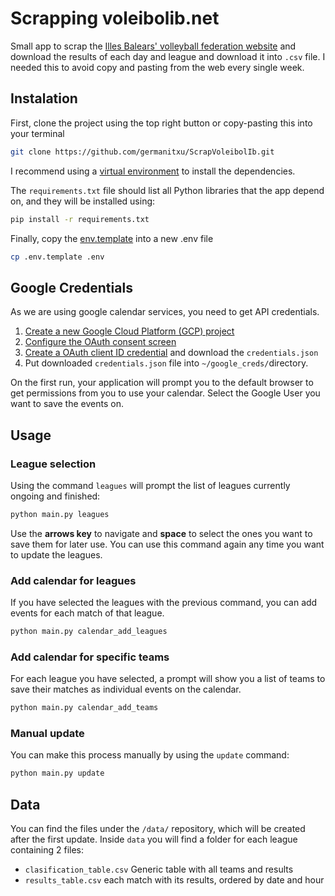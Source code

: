 # Scrapping voleibolib.net

Small app to scrap the [Illes Balears' volleyball federation website](https://www.voleibolib.net) and download the
results of each day and league and download it into `.csv` file. I needed this to avoid copy and pasting from the web
every single week.

## Instalation

First, clone the project using the top right button or copy-pasting this into your terminal

```sh
git clone https://github.com/germanitxu/ScrapVoleibolIb.git
```

I recommend using a [virtual environment](https://docs.python.org/3/library/venv.html) to install the dependencies.

The `requirements.txt` file should list all Python libraries that the app depend on, and they will be installed using:

```sh
pip install -r requirements.txt
```

Finally, copy the [env.template](.env.template) into a new .env file

```sh
cp .env.template .env
```

## Google Credentials

As we are using google calendar services, you need to get API credentials.

1. [Create a new Google Cloud Platform (GCP) project](https://developers.google.com/workspace/guides/create-project)
2. [Configure the OAuth consent screen](https://developers.google.com/workspace/guides/configure-oauth-consent)
3. [Create a OAuth client ID credential](https://developers.google.com/workspace/guides/create-credentials#oauth-client-id)
   and download the `credentials.json`
4. Put downloaded `credentials.json` file into `~/google_creds/`directory.

On the first run, your application will prompt you to the default browser to get permissions from you to use your
calendar. Select the Google User you want to save the events on.

## Usage

### League selection

Using the command `leagues` will prompt the list of leagues currently ongoing and finished:

```sh
python main.py leagues
```

Use the **arrows key** to navigate and **space** to select the ones you want to save them for later use. You can use
this command again any time you want to update the leagues.

### Add calendar for leagues

If you have selected the leagues with the previous command, you can add events for each match of that league.

```sh
python main.py calendar_add_leagues
```

### Add calendar for specific teams

For each league you have selected, a prompt will show you a list of teams to save their matches as individual events on the calendar.
```sh
python main.py calendar_add_teams
```

### Manual update

You can make this process manually by using the `update` command:

```sh
python main.py update
```

## Data

You can find the files under the `/data/` repository, which will be created after the first update. Inside `data` you
will find a folder for each league containing 2 files:

- `clasification_table.csv` Generic table with all teams and results
- `results_table.csv` each match with its results, ordered by date and hour

